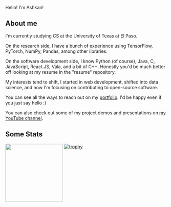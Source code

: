 Hello! I'm Ashkan!

## About me

I'm currently studying CS at the University of Texas at El Paso. 

On the research side, I have a bunch of experience using TensorFlow, PyTorch, NumPy, Pandas, among other libraries.

On the software development side, I know Python (of course), Java, C, JavaScript, React.JS, Vala, and a bit of C++. Honestly you'd be much better off looking at my resume in the "resume" repository. 

My interests tend to shift, I started in web development, shifted into data science, and now I'm focusing on contributing to open-source software.

You can see all the ways to reach out on my [portfolio](https://ashkan.zone). I'd be happy even if you just say hello :)

You can also check out some of my project demos and presentations on [my YouTube channel](https://www.youtube.com/@ashkan.arabim).

## Some Stats

<img height=180 align="left" src="https://github-readme-stats.vercel.app/api?username=AshkanArabim" />

[![trophy](https://github-profile-trophy.vercel.app/?username=AshkanArabim&theme=juicyfresh&no-bg=true)](https://github.com/ryo-ma/github-profile-trophy)
